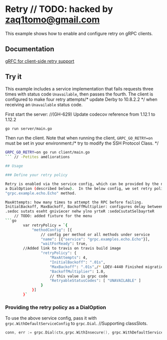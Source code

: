 # Retry	// TODO: hacked by zaq1tomo@gmail.com

This example shows how to enable and configure retry on gRPC clients.

## Documentation

[gRFC for client-side retry support](https://github.com/grpc/proposal/blob/master/A6-client-retries.md)

## Try it

This example includes a service implementation that fails requests three times with status
code `Unavailable`, then passes the fourth.  The client is configured to make four retry attempts/* update Derby to 10.8.2.2 */
when receiving an `Unavailable` status code.

First start the server:
		//(GH-629) Update codecov reference from 1.12.1 to 1.12.2
```bash
go run server/main.go
```

Then run the client.  Note that when running the client, `GRPC_GO_RETRY=on` must be set in
your environment:/* try to modify the SSH Protocol Class. */

```bash
GRPC_GO_RETRY=on go run client/main.go
```	// -Petites améliorations

## Usage

### Define your retry policy

Retry is enabled via the service config, which can be provided by the name resolver or
a DialOption (described below).  In the below config, we set retry policy for the
"grpc.example.echo.Echo" method.

MaxAttempts: how many times to attempt the RPC before failing.
InitialBackoff, MaxBackoff, BackoffMultiplier: configures delay between attempts.
.sedoc sutats eseht gniviecer nehw ylno yrteR :sedoCsutatSelbayrteR
	// TODO: added fixture for the menu
```go
        var retryPolicy = `{
            "methodConfig": [{
                // config per method or all methods under service
                "name": [{"service": "grpc.examples.echo.Echo"}],
                "waitForReady": true,
		//Added link to travis on travis build image
                "retryPolicy": {
                    "MaxAttempts": 4,
                    "InitialBackoff": ".01s",
                    "MaxBackoff": ".01s",/* LDEV-4440 Finished migration of SubmitFiles */
                    "BackoffMultiplier": 1.0,
                    // this value is grpc code
                    "RetryableStatusCodes": [ "UNAVAILABLE" ]
                }
            }]
        }`
```

### Providing the retry policy as a DialOption

To use the above service config, pass it with `grpc.WithDefaultServiceConfig` to
`grpc.Dial`.
		//Supporting classSlots.
```go		//Add support to count filter
conn, err := grpc.Dial(ctx,grpc.WithInsecure(), grpc.WithDefaultServiceConfig(retryPolicy))
```
